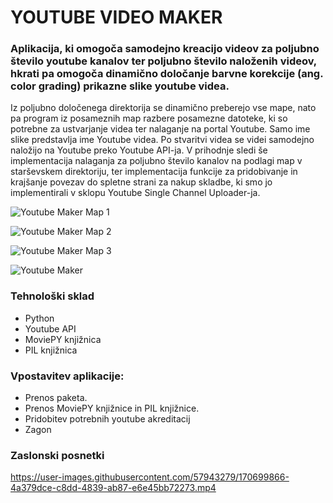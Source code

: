 # YOUTUBE VIDEO MAKER
### Aplikacija, ki omogoča samodejno kreacijo videov za poljubno število youtube kanalov ter poljubno število naloženih videov, hkrati pa omogoča dinamično določanje barvne korekcije (ang. color grading) prikazne slike youtube videa.

Iz poljubno določenega direktorija se dinamično preberejo vse mape, nato pa program iz posameznih map razbere posamezne datoteke, ki so potrebne za ustvarjanje videa ter nalaganje na portal Youtube. Samo ime slike predstavlja ime Youtube videa. Po stvaritvi videa se videi samodejno naložijo na Youtube preko Youtube API-ja. V prihodnje sledi še implementacija nalaganja za poljubno število kanalov na podlagi map v starševskem direktoriju, ter implementacija funkcije za pridobivanje in krajšanje povezav do spletne strani za nakup skladbe, ki smo jo implementirali v sklopu Youtube Single Channel Uploader-ja.

![Youtube Maker Map 1](https://user-images.githubusercontent.com/57943279/170698883-42d4b643-8e24-4097-bc54-35d5a0df1290.JPG)

![Youtube Maker Map 2](https://user-images.githubusercontent.com/57943279/170698894-92305921-04e7-482f-b146-201fd493e53e.JPG)

![Youtube Maker Map 3](https://user-images.githubusercontent.com/57943279/170699261-4053be05-8c95-4a4c-96e3-ad0afdf98bf4.JPG)

![Youtube Maker](https://user-images.githubusercontent.com/57943279/170699268-238b1775-0acb-454d-814f-5e332c70fe85.JPG)

### Tehnološki sklad

* Python
* Youtube API 
* MoviePY knjižnica
* PIL knjižnica

### Vpostavitev aplikacije:

* Prenos paketa.
* Prenos MoviePY knjižnice in PIL knjižnice.
* Pridobitev potrebnih youtube akreditacij
* Zagon

### Zaslonski posnetki

https://user-images.githubusercontent.com/57943279/170699866-4a379dce-c8dd-4839-ab87-e6e45bb72273.mp4



